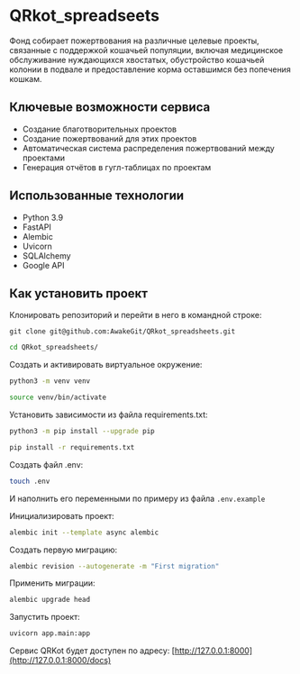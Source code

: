 # QRkot_spreadseets

Фонд собирает пожертвования на различные целевые проекты, связанные с
поддержкой кошачьей популяции, включая медицинское обслуживание нуждающихся
хвостатых, обустройство кошачьей колонии в подвале и предоставление корма
оставшимся без попечения кошкам.

## Ключевые возможности сервиса

- Создание благотворительных проектов
- Создание пожертвований для этих проектов
- Автоматическая система распределения пожертвований между проектами
- Генерация отчётов в гугл-таблицах по проектам

## Использованные технологии

- Python 3.9
- FastAPI
- Alembic
- Uvicorn
- SQLAlchemy
- Google API

## Как установить проект

Клонировать репозиторий и перейти в него в командной строке:

```
git clone git@github.com:AwakeGit/QRkot_spreadsheets.git
```

```bash
cd QRkot_spreadsheets/
```

Создать и активировать виртуальное окружение:

```bash
python3 -m venv venv

source venv/bin/activate
```

Установить зависимости из файла requirements.txt:

```bash
python3 -m pip install --upgrade pip
```

```bash
pip install -r requirements.txt
```

Создать файл .env:

```bash
touch .env
```

И наполнить его переменными по примеру из файла `.env.example`

Инициализировать проект:

```bash
alembic init --template async alembic     
```

Создать первую миграцию:

```bash
alembic revision --autogenerate -m "First migration"          
```

Применить миграции:

```bash
alembic upgrade head
```

Запустить проект:

```bash
uvicorn app.main:app
```

Сервис QRKot будет доступен по
адресу:  [http://127.0.0.1:8000](http://127.0.0.1:8000/docs)

